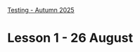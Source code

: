 [Testing - Autumn 2025](https://github.com/arturomorarioja-kea/SD_Testing_E25/blob/main/README.md)

# Lesson 1 - 26 August

[Download SDLCs and Intro to UT slides in both formats]: #
[Download UMS.txt]: #

[Intro to subject]: #
[Quick roll call & introductions]: #
[Previous knowledge survey]: #

[10:30 Merete visits]: #

[## Class takeaways]: #
[Check out the following slide decks on Itslearning:]: #
[- **Introduction to Software Testing**, with special focus on the following concepts]: #
[  - Testing vs. Debugging]: #
[  - Static vs. Dynamic Testing]: #
[  - Positive vs. Negative Testing]: #
[  - Verification and Validation]: #
[  - Regression Testing]: #
[  - The General Testing Principles]: #
[- **SDLCs and the V-model**, with special focus on:]: #
[  - The rationale of the V-model]: #
[  - How to apply it in the context of a software development project]: #
[  - How to apply it in an iterative development (e.g., Agile)]: #
[  - The differences between the four levels of testing (unit, integration, system, acceptance)]: #
[  - The Test Pyramid, with a critical focus as to its present day validity]: #
[- **Introduction to Unit Testing**, specifically:]: #
[  - The AAA pattern]: #
[  - Parameterised tests/Data providers]: #

[Class samples: https://github.com/arturomorarioja/js_format_name_unit_tests, https://github.com/arturomorarioja/py_format_name_unit_tests]: #

[## Homework]: #
[- Check out the following code samples:]: #
[  - Calculator Sum. Very basic unit tests mostly following the AAA pattern]: #
[  - VAT Calculation. Data provider/parameterised test examples. Jest's are a bit "playful"]: #
[  - Length Converter. Data providers and exception testing]: #

[- Research unit testing frameworks for your preferred programming language(s)]: #

[- Design and write unit tests for the following exercises using the programming language and unit testing framework of your choice. Try to elaborate a comprehensive list of test cases that bring value to the process:]: #
[  - Calculator]: #
[  - Roman Numerals]: #
